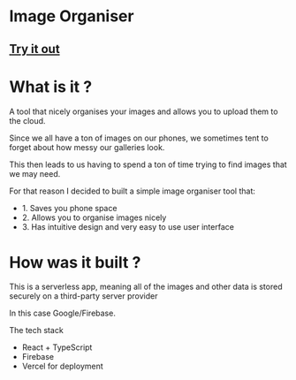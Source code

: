 # Image Organiser

<h2><a href="https://vercel.com/stivansprofile/image-organiser-new/7jyZedmcyLUFt8iy38k9A7fHedg8">Try it out</a></h2>

<h1>What is it ?</h1>
<p>A tool that nicely organises your images and allows you to upload them to the cloud.</p>
<p>Since we all have a ton of images on our phones, we sometimes tent to forget about how messy our galleries look.</p>
<p>This then leads to us having to spend a ton of time trying to find images that we may need.</p>
<p>For that reason I decided to built a simple image organiser tool that:</p>

<ul>
  <li>1. Saves you phone space</li>
  <li>2. Allows you to organise images nicely</li>
  <li>3. Has intuitive design and very easy to use user interface</li>
</ul>

<h1>How was it built ?</h1>
<p>This is a serverless app, meaning all of the images and other data is stored securely on a third-party server provider</p>
<p>In this case Google/Firebase.</p>
<p>The tech stack</p>

<ul>
  <li>React + TypeScript</li>
  <li>Firebase</li>
  <li>Vercel for deployment</li>
</ul>


